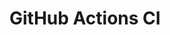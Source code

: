 # GitHub Actions CI












































































































































































































































































































































































































































































































































































































































































































































































































































































































































































































































































































































































































































































































































